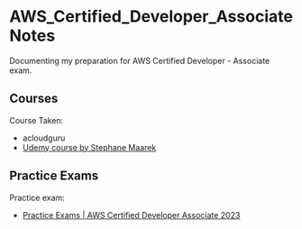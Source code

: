 # AWS_Certified_Developer_Associate Notes
Documenting my preparation for AWS Certified Developer - Associate exam.

## Courses
Course Taken:
- acloudguru
- [Udemy course by Stephane Maarek](https://www.udemy.com/course/aws-certified-developer-associate-dva-c01) 

## Practice Exams
Practice exam:
- [Practice Exams | AWS Certified Developer Associate 2023](https://www.udemy.com/course/aws-certified-developer-associate-practice-tests-dva-c01)
